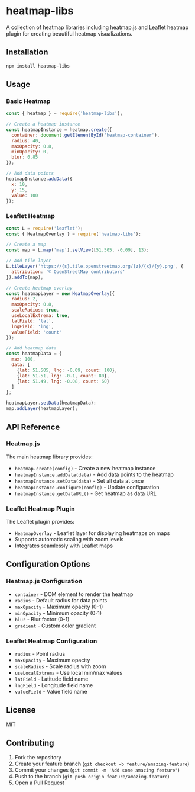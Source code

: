 # heatmap-libs

A collection of heatmap libraries including heatmap.js and Leaflet heatmap plugin for creating beautiful heatmap visualizations.

## Installation

```bash
npm install heatmap-libs
```

## Usage

### Basic Heatmap

```javascript
const { heatmap } = require('heatmap-libs');

// Create a heatmap instance
const heatmapInstance = heatmap.create({
  container: document.getElementById('heatmap-container'),
  radius: 40,
  maxOpacity: 0.8,
  minOpacity: 0,
  blur: 0.85
});

// Add data points
heatmapInstance.addData({
  x: 10,
  y: 15,
  value: 100
});
```

### Leaflet Heatmap

```javascript
const L = require('leaflet');
const { HeatmapOverlay } = require('heatmap-libs');

// Create a map
const map = L.map('map').setView([51.505, -0.09], 13);

// Add tile layer
L.tileLayer('https://{s}.tile.openstreetmap.org/{z}/{x}/{y}.png', {
  attribution: '© OpenStreetMap contributors'
}).addTo(map);

// Create heatmap overlay
const heatmapLayer = new HeatmapOverlay({
  radius: 2,
  maxOpacity: 0.8,
  scaleRadius: true,
  useLocalExtrema: true,
  latField: 'lat',
  lngField: 'lng',
  valueField: 'count'
});

// Add heatmap data
const heatmapData = {
  max: 100,
  data: [
    {lat: 51.505, lng: -0.09, count: 100},
    {lat: 51.51, lng: -0.1, count: 80},
    {lat: 51.49, lng: -0.08, count: 60}
  ]
};

heatmapLayer.setData(heatmapData);
map.addLayer(heatmapLayer);
```

## API Reference

### Heatmap.js

The main heatmap library provides:

- `heatmap.create(config)` - Create a new heatmap instance
- `heatmapInstance.addData(data)` - Add data points to the heatmap
- `heatmapInstance.setData(data)` - Set all data at once
- `heatmapInstance.configure(config)` - Update configuration
- `heatmapInstance.getDataURL()` - Get heatmap as data URL

### Leaflet Heatmap Plugin

The Leaflet plugin provides:

- `HeatmapOverlay` - Leaflet layer for displaying heatmaps on maps
- Supports automatic scaling with zoom levels
- Integrates seamlessly with Leaflet maps

## Configuration Options

### Heatmap.js Configuration

- `container` - DOM element to render the heatmap
- `radius` - Default radius for data points
- `maxOpacity` - Maximum opacity (0-1)
- `minOpacity` - Minimum opacity (0-1)
- `blur` - Blur factor (0-1)
- `gradient` - Custom color gradient

### Leaflet Heatmap Configuration

- `radius` - Point radius
- `maxOpacity` - Maximum opacity
- `scaleRadius` - Scale radius with zoom
- `useLocalExtrema` - Use local min/max values
- `latField` - Latitude field name
- `lngField` - Longitude field name
- `valueField` - Value field name

## License

MIT

## Contributing

1. Fork the repository
2. Create your feature branch (`git checkout -b feature/amazing-feature`)
3. Commit your changes (`git commit -m 'Add some amazing feature'`)
4. Push to the branch (`git push origin feature/amazing-feature`)
5. Open a Pull Request
